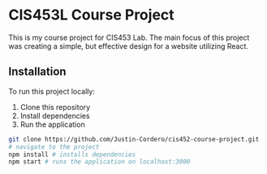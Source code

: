 # CIS453L Course Project

This is my course project for CIS453 Lab. The main focus of this project was creating a simple, but effective design for a website utilizing React.

## Installation

To run this project locally:  
1. Clone this repository
2. Install dependencies
3. Run the application

```bash
git clone https://github.com/Justin-Cordero/cis452-course-project.git
# navigate to the project
npm install # installs dependencies
npm start # runs the application on localhost:3000
```